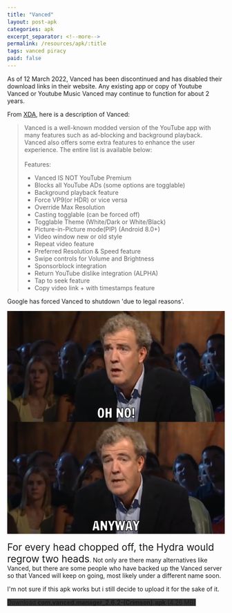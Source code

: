 ```yaml
---
title: "Vanced"
layout: post-apk
categories: apk
excerpt_separator: <!--more-->
permalink: /resources/apk/:title
tags: vanced piracy
paid: false
---
```


As of <span class="timestamp">12 March 2022</span>, Vanced has been discontinued and has disabled their download links in their website. Any existing app or copy of Youtube Vanced or Youtube Music Vanced may continue to function for about 2 years. 

From <a href="https://forum.xda-developers.com/t/app-mod-root-nonroot-vanced.3758757/" target='_blank'>XDA</a>, here is a description of Vanced:

> Vanced is a well-known modded version of the YouTube app with many features such as ad-blocking and background playback. Vanced also offers some extra features to enhance the user experience. The entire list is available below:<br><br>
>Features:​
>* Vanced IS NOT YouTube Premium
>* Blocks all YouTube ADs (some options are togglable)
>* Background playback feature
>* Force VP9(or HDR) or vice versa
>* Override Max Resolution
>* Casting togglable (can be forced off)
>* Togglable Theme (White/Dark or White/Black)
>* Picture-in-Picture mode(PIP) (Android 8.0+)
>* Video window new or old style
>* Repeat video feature
>* Preferred Resolution & Speed feature
>* Swipe controls for Volume and Brightness
>* Sponsorblock integration
>* Return YouTube dislike integration (ALPHA)
>* Tap to seek feature
>* Copy video link + with timestamps feature
    
Google has forced Vanced to shutdown 'due to legal reasons'.

<img src="/static/images/oh-no-anyway.webp" class="w-100">

<span style="font-size:160%;">For every head chopped off, the Hydra would regrow two heads</span>. Not only are there many alternatives like Vanced, but there are some people who have backed up the Vanced server so that Vanced will keep on going, most likely under a different name soon.

I'm not sure if this apk works but i still decide to upload it for the sake of it.

<div class="text-center">
    <a class="btn btn-dark btn-block w-100" onclick='apk("com.vanced.manager_2.6.2-(Crimson).apk")' style="text-decoration: none; background-color: #333;"> Download <b>com.vanced.manager_2.6.2-(Crimson).apk</b> (4.26 MB)</a>
</div>
